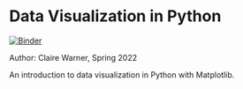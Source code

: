 Data Visualization in Python
============================

[![Binder](https://mybinder.org/badge_logo.svg)](https://mybinder.org/v2/gh/DPHHSCodingClub/DataVisualization/HEAD?labpath=dataviz.ipynb)

Author: Claire Warner, Spring 2022

An introduction to data visualization in Python with Matplotlib.
